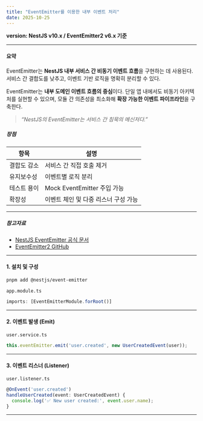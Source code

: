 ```yaml
---
title: "EventEmitter를 이용한 내부 이벤트 처리"
date: 2025-10-25
---
```


**version: NestJS v10.x / EventEmitter2 v6.x 기준**

---

#### 요약

EventEmitter는 **NestJS 내부 서비스 간 비동기 이벤트 흐름**을 구현하는 데 사용된다.  
서비스 간 결합도를 낮추고, 이벤트 기반 로직을 명확히 분리할 수 있다.

EventEmitter는 **내부 도메인 이벤트 흐름의 중심**이다.
단일 앱 내에서도 비동기 아키텍처를 실현할 수 있으며,
모듈 간 의존성을 최소화해 **확장 가능한 이벤트 파이프라인**을 구축한다.

> *“NestJS의 EventEmitter는 서비스 간 침묵의 메신저다.”*

##### 장점

| 항목     | 설명                      |
| ------ | ----------------------- |
| 결합도 감소 | 서비스 간 직접 호출 제거          |
| 유지보수성  | 이벤트별 로직 분리              |
| 테스트 용이 | Mock EventEmitter 주입 가능 |
| 확장성    | 이벤트 체인 및 다중 리스너 구성 가능   |

---

##### 참고자료
- [NestJS EventEmitter 공식 문서](https://docs.nestjs.com/techniques/events)
- [EventEmitter2 GitHub](https://github.com/EventEmitter2/EventEmitter2)

---

#### 1. 설치 및 구성

```bash
pnpm add @nestjs/event-emitter
```

`app.module.ts`

```ts
imports: [EventEmitterModule.forRoot()]
```

---

#### 2. 이벤트 발생 (Emit)

`user.service.ts`

```ts
this.eventEmitter.emit('user.created', new UserCreatedEvent(user));
```

---

#### 3. 이벤트 리스너 (Listener)

`user.listener.ts`

```ts
@OnEvent('user.created')
handleUserCreated(event: UserCreatedEvent) {
  console.log('✅ New user created:', event.user.name);
}
```

---


